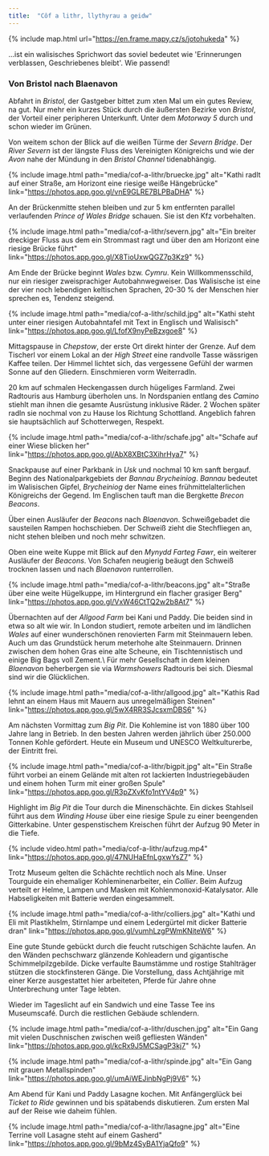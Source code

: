 ```yaml
---
title:  "Côf a lithr, llythyrau a geidw"
---
```


{% include map.html url="https://en.frame.mapy.cz/s/jotohukeda" %}

...ist ein walisisches Sprichwort das soviel bedeutet wie 'Erinnerungen verblassen, Geschriebenes bleibt'.
Wie passend!

### Von Bristol nach Blaenavon ###

Abfahrt in *Bristol*, der Gastgeber bittet zum xten Mal um ein gutes Review, na gut.
Nur mehr ein kurzes Stück durch die äußersten Bezirke von *Bristol*, der Vorteil einer peripheren Unterkunft.
Unter dem *Motorway 5* durch und schon wieder im Grünen.

Von weitem schon der Blick auf die weißen Türme der *Severn Bridge*.
Der *River Severn* ist der längste Fluss des Vereinigten Königreichs und wie der *Avon* nahe der Mündung in den *Bristol Channel* tidenabhängig.

{% include image.html path="media/cof-a-lithr/bruecke.jpg" alt="Kathi radlt auf einer Straße, am Horizont eine riesige weiße Hängebrücke" link="https://photos.app.goo.gl/vnE9GLRE7BLPBaDHA" %}

An der Brückenmitte stehen bleiben und zur 5 km entfernten parallel verlaufenden *Prince of Wales Bridge* schauen.
Sie ist den Kfz vorbehalten.

{% include image.html path="media/cof-a-lithr/severn.jpg" alt="Ein breiter dreckiger Fluss aus dem ein Strommast ragt und über den am Horizont eine riesige Brücke führt" link="https://photos.app.goo.gl/X8TioUxwQGZ7p3Kz9" %}

Am Ende der Brücke beginnt *Wales* bzw. *Cymru*.
Kein Willkommensschild, nur ein riesiger zweisprachiger Autobahnwegweiser.
Das Walisische ist eine der vier noch lebendigen keltischen Sprachen, 20-30 % der Menschen hier sprechen es, Tendenz steigend.

{% include image.html path="media/cof-a-lithr/schild.jpg" alt="Kathi steht unter einer riesigen Autobahntafel mit Text in Englisch und Walisisch" link="https://photos.app.goo.gl/LfofX9nyPeBzxgoe8" %}

Mittagspause in *Chepstow*, der erste Ort direkt hinter der Grenze.
Auf dem Tischerl vor einem Lokal an der *High Street* eine randvolle Tasse wässrigen Kaffee teilen.
Der Himmel lichtet sich, das vergessene Gefühl der warmen Sonne auf den Gliedern.
Einschmieren vorm Weiterradln.

20 km auf schmalen Heckengassen durch hügeliges Farmland.
Zwei Radtouris aus Hamburg überholen uns.
In Nordspanien entlang des *Camino* stiehlt man ihnen die gesamte Ausrüstung inklusive Räder.
2 Wochen später radln sie nochmal von zu Hause los Richtung Schottland.
Angeblich fahren sie hauptsächlich auf Schotterwegen, Respekt.

{% include image.html path="media/cof-a-lithr/schafe.jpg" alt="Schafe auf einer Wiese blicken her" link="https://photos.app.goo.gl/AbX8XBtC3XihrHya7" %}

Snackpause auf einer Parkbank in *Usk* und nochmal 10 km sanft bergauf.
Beginn des Nationalparkgebiets der *Bannau Brycheiniog*.
*Bannau* bedeutet im Walisischen Gipfel, *Brycheiniog* der Name eines frühmittelalterlichen Königreichs der Gegend.
Im Englischen tauft man die Bergkette *Brecon Beacons*.

Über einen Ausläufer der *Beacons* nach *Blaenavon*.
Schweißgebadet die sausteilen Rampen hochschieben.
Der Schweiß zieht die Stechfliegen an, nicht stehen bleiben und noch mehr schwitzen.

Oben eine weite Kuppe mit Blick auf den *Mynydd Farteg Fawr*, ein weiterer Ausläufer der *Beacons*.
Von Schafen neugierig beäugt den Schweiß trocknen lassen und nach *Blaenavon* runterrollen.

{% include image.html path="media/cof-a-lithr/beacons.jpg" alt="Straße über eine weite Hügelkuppe, im Hintergrund ein flacher grasiger Berg" link="https://photos.app.goo.gl/VxW46CtTQ2w2b8At7" %}

Übernachten auf der *Allgood Farm* bei Kani und Paddy.
Die beiden sind in etwa so alt wie wir.
In London studiert, remote arbeiten und im ländlichen *Wales* auf einer wunderschönen renovierten Farm mit Steinmauern leben.
Auch um das Grundstück herum meterhohe alte Steinmauern.
Drinnen zwischen dem hohen Gras eine alte Scheune, ein Tischtennistisch und einige Big Bags voll Zement.\\
Für mehr Gesellschaft in dem kleinen *Blaenavon* beherbergen sie via *Warmshowers* Radtouris bei sich.
Diesmal sind wir die Glücklichen.

{% include image.html path="media/cof-a-lithr/allgood.jpg" alt="Kathis Rad lehnt an einem Haus mit Mauern aus unregelmäßigen Steinen" link="https://photos.app.goo.gl/5wX4RR3SJcsxmDBS6" %}

Am nächsten Vormittag zum *Big Pit*.
Die Kohlemine ist von 1880 über 100 Jahre lang in Betrieb.
In den besten Jahren werden jährlich über 250.000 Tonnen Kohle gefördert.
Heute ein Museum und UNESCO Weltkulturerbe, der Eintritt frei.

{% include image.html path="media/cof-a-lithr/bigpit.jpg" alt="Ein Straße führt vorbei an einem Gelände mit alten rot lackierten Industriegebäuden und einem hohen Turm mit einer großen Spule" link="https://photos.app.goo.gl/R3pZXvKfo1ntYV4p9" %}

Highlight im *Big Pit* die Tour durch die Minenschächte.
Ein dickes Stahlseil führt aus dem *Winding House* über eine riesige Spule zu einer beengenden Gitterkabine.
Unter gespenstischem Kreischen führt der Aufzug 90 Meter in die Tiefe.

{% include video.html path="media/cof-a-lithr/aufzug.mp4" link="https://photos.app.goo.gl/47NUHaEfnLgxwYsZ7" %}

Trotz Museum gelten die Schächte rechtlich noch als Mine.
Unser Tourguide ein ehemaliger Kohleminenarbeiter, ein *Collier*.
Beim Aufzug verteilt er Helme, Lampen und Masken mit Kohlenmonoxid-Katalysator.
Alle Habseligkeiten mit Batterie werden eingesammelt.

{% include image.html path="media/cof-a-lithr/colliers.jpg" alt="Kathi und Eli mit Plastikhelm, Stirnlampe und einem Ledergürtel mit dicker Batterie dran" link="https://photos.app.goo.gl/vumhLzgPWmKNiteW6" %}

Eine gute Stunde gebückt durch die feucht rutschigen Schächte laufen.
An den Wänden pechschwarz glänzende Kohleadern und gigantische Schimmelpilzgebilde.
Dicke verfaulte Baumstämme und rostige Stahlträger stützen die stockfinsteren Gänge.
Die Vorstellung, dass Achtjährige mit einer Kerze ausgestattet hier arbeiteten, Pferde für Jahre ohne Unterbrechung unter Tage lebten.

Wieder im Tageslicht auf ein Sandwich und eine Tasse Tee ins Museumscafé.
Durch die restlichen Gebäude schlendern.

{% include image.html path="media/cof-a-lithr/duschen.jpg" alt="Ein Gang mit vielen Duschnischen zwischen weiß gefliesten Wänden" link="https://photos.app.goo.gl/kcRx9J5MCSagP3kj7" %}

{% include image.html path="media/cof-a-lithr/spinde.jpg" alt="Ein Gang mit grauen Metallspinden" link="https://photos.app.goo.gl/umAiWEJinbNgPj9V6" %}

Am Abend für Kani und Paddy Lasagne kochen.
Mit Anfängerglück bei *Ticket to Ride* gewinnen und bis spätabends diskutieren.
Zum ersten Mal auf der Reise wie daheim fühlen.

{% include image.html path="media/cof-a-lithr/lasagne.jpg" alt="Eine Terrine voll Lasagne steht auf einem Gasherd" link="https://photos.app.goo.gl/9bMz4SyBA1YjaQfo9" %}


